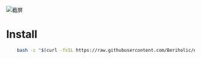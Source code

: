 ![截屏](https://www.freeimg.cn/i/2024/02/02/65bd098ce7a35.png)

# Install
```bash
    bash -c "$(curl -fsSL https://raw.githubusercontent.com/Beriholic/nvimdots/main/install.sh )"
```


